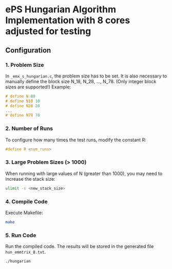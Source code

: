 # ePS Hungarian Algorithm Implementation with 8 cores adjusted for testing

## Configuration

### 1. Problem Size
In `_emx_s_hungarian.c`, the problem size has to be set. It is also necessary to manually define the block size N_18, N_28, ..., N_78. (Only integer block sizes are supported!)
Example:

```c
# define N 80 
# define N18 10
# define N28 20
...
# define N78 70
```

### 2. Number of Runs
To configure how many times the test runs, modify the constant R:
```c
#define R <num_runs>
```

### 3. Large Problem Sizes (> 1000)
When running with large values of N (greater than 1000), you may need to increase the stack size:
```bash
ulimit -s <new_stack_size>
```
### 4. Compile Code
Execute Makefile:
```bash
make
```

### 5. Run Code
Run the compiled code. The results will be stored in the generated file `hun_emmtrix_8.txt`.
```bash
./hungarian
```
